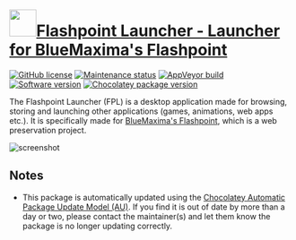 # [<img src="https://cdn.jsdelivr.net/gh/dgalbraith/chocolatey-packages@71d741b5e9171786eff61aea63d42c7c6ef286c6/icons/flashpoint.png" width="48" height="48"/>Flashpoint Launcher - Launcher for BlueMaxima's Flashpoint](https://chocolatey.org/packages/flashpoint-launcher)

[![GitHub license](https://img.shields.io/badge/license-MIT-green)](https://github.com/FlashpointProject/launcher/blob/master/LICENSE)
[![Maintenance status](https://img.shields.io/badge/maintained%3F-yes-green.svg)](https://github.com/dgalbraith/chocolatey-packages/graphs/commit-activity)
[![AppVeyor build](https://img.shields.io/appveyor/ci/dgalbraith/chocolatey-packages)](https://ci.appveyor.com/project/dgalbraith/chocolatey-packages)
[![Software version](https://img.shields.io/badge/Source-v9.1.0-blue)](https://github.com/FlashpointProject/launcher/releases/tag/9.1.0)
[![Chocolatey package version](https://img.shields.io/chocolatey/v/flashpoint-launcher?label=Chocolatey)](https://chocolatey.org/packages/flashpoint-launcher)

The Flashpoint Launcher (FPL) is a desktop application made for browsing, storing and launching other applications
(games, animations, web apps etc.). It is specifically made for [BlueMaxima's Flashpoint](https://bluemaxima.org/flashpoint),
which is a web preservation project.

![screenshot](https://cdn.jsdelivr.net/gh/dgalbraith/chocolatey-packages@71d741b5e9171786eff61aea63d42c7c6ef286c6/automatic/flashpoint-launcher/screenshot.png)

## Notes

* This package is automatically updated using the [Chocolatey Automatic Package Update Model (AU)](https://github.com/majkinetor/au/blob/master/README.md).
  If you find it is out of date by more than a day or two, please contact the maintainer(s) and let them know the package is no longer updating correctly.
